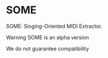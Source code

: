 # SOME
SOME: Singing-Oriented MIDI Extractor.

Warning SOME is an alpha version

We do not guarantee compatibility
